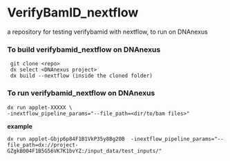 # VerifyBamID_nextflow #

a repository for testing verifybamid with nextflow, to run on DNAnexus


### To build verifybamid_nextflow on DNAnexus
```
 git clone <repo>
 dx select <DNAnexus project>
 dx build --nextflow (inside the cloned folder)
 ```
### To run verifybamid_nextflow on DNAnexus
 ```
 dx run applet-XXXXX \
-inextflow_pipeline_params="--file_path=<dir/to/bam files>"
```
**example**
```
dx run applet-Gbjp6p84F1B1VkP35y8Bg20B  -inextflow_pipeline_params="--file_path=dx://project-GZgkB004F1B5G56VK7K1bvYZ:/input_data/test_inputs/"
```